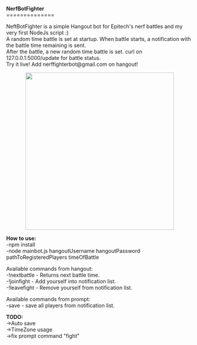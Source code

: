 <p><strong>NerfBotFighter</strong><br />==============</p>
<p>NeftBotFighter is a simple Hangout bot for Epitech's nerf battles and my very first NodeJs script :)<br />A random time battle is set at startup. When battle starts, a notification with the battle time remaining is sent.<br />After the battle, a new random time battle is set. curl on 127.0.0.1:5000/update for battle status.<br /> Try it live! Add nerffighterbot@gmail.com on hangout!</p>
<p><img style="display: block; margin-left: auto; margin-right: auto;" src="http://i.imgur.com/bFurGKY.png" alt="" width="400" height="424" /></p>
<p><strong>How to use:</strong><br />-npm install<br />-node mainbot.js hangoutUsername hangoutPassword pathToRegisteredPlayers timeOfBattle</p>
<p>Available commands from hangout:<br />-!nextbattle -&nbsp;Returns next battle time.<br />-!joinfight - Add&nbsp;yourself into notification list.<br />-!leavefight -&nbsp;Remove yourself from notification list.</p>
<p>Available commands from prompt:<br />-save - save all players from notification list.</p>
<p><strong>TODO:</strong><br />-&gt;Auto save<br />-&gt;TimeZone usage<br />-&gt;fix prompt command "fight"</p>
